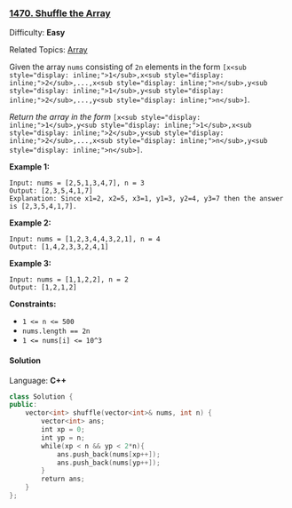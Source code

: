 ### [1470\. Shuffle the Array](https://leetcode.com/problems/shuffle-the-array/)

Difficulty: **Easy**

Related Topics: [Array](https://leetcode.com/tag/array/)

Given the array `nums` consisting of `2n` elements in the form `[x<sub style="display: inline;">1</sub>,x<sub style="display: inline;">2</sub>,...,x<sub style="display: inline;">n</sub>,y<sub style="display: inline;">1</sub>,y<sub style="display: inline;">2</sub>,...,y<sub style="display: inline;">n</sub>]`.

_Return the array in the form_ `[x<sub style="display: inline;">1</sub>,y<sub style="display: inline;">1</sub>,x<sub style="display: inline;">2</sub>,y<sub style="display: inline;">2</sub>,...,x<sub style="display: inline;">n</sub>,y<sub style="display: inline;">n</sub>]`.

**Example 1:**

```
Input: nums = [2,5,1,3,4,7], n = 3
Output: [2,3,5,4,1,7]
Explanation: Since x1=2, x2=5, x3=1, y1=3, y2=4, y3=7 then the answer is [2,3,5,4,1,7].
```

**Example 2:**

```
Input: nums = [1,2,3,4,4,3,2,1], n = 4
Output: [1,4,2,3,3,2,4,1]
```

**Example 3:**

```
Input: nums = [1,1,2,2], n = 2
Output: [1,2,1,2]
```

**Constraints:**

- `1 <= n <= 500`
- `nums.length == 2n`
- `1 <= nums[i] <= 10^3`

#### Solution

Language: **C++**

```c++
class Solution {
public:
    vector<int> shuffle(vector<int>& nums, int n) {
        vector<int> ans;
        int xp = 0;
        int yp = n;
        while(xp < n && yp < 2*n){
            ans.push_back(nums[xp++]);
            ans.push_back(nums[yp++]);
        }
        return ans;
    }
};
```
